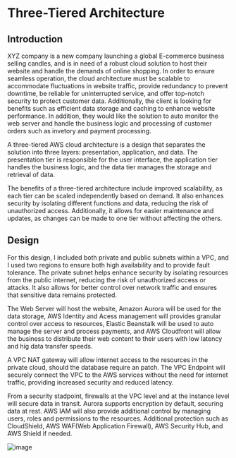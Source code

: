 # Three-Tiered Architecture



## Introduction

XYZ company is a new company launching a global E-commerce business selling candles, and is in need of a robust cloud solution to host their website and handle the demands of online shopping. In order to ensure seamless operation, the cloud architecture must be scalable to accommodate fluctuations in website traffic, provide redundancy to prevent downtime, be reliable for uninterrupted service, and offer top-notch security to protect customer data. Additionally, the client is looking for benefits such as efficient data storage and caching to enhance website performance. In addition, they would like the solution to auto monitor the web server and handle the business logic and processing of customer orders such as invetory and payment processing. 

A three-tiered AWS cloud architecture is a design that separates the solution into three layers: presentation, application, and data. The presentation tier is responsible for the user interface, the application tier handles the business logic, and the data tier manages the storage and retrieval of data. 

The benefits of a three-tiered architecture include improved scalability, as each tier can be scaled independently based on demand. It also enhances security by isolating different functions and data, reducing the risk of unauthorized access. Additionally, it allows for easier maintenance and updates, as changes can be made to one tier without affecting the others.


## Design


For this design, I included both private and public subnets within a VPC, and I used two regions to ensure both high availability and to provide fault tolerance.  The private subnet helps enhance security by isolating resources from the public internet, reducing the risk of unauthorized access or attacks. It also allows for better control over network traffic and ensures that sensitive data remains protected.

The Web Server will host the website, Amazon Aurora will be used for the data storage, AWS Identity and Acess management will provides granular control over access to resources, Elastic Beanstalk will be used to auto manage the server and process payments, and AWS Cloudfront will allow the business to distribute their web content to their users with low latency and hig data transfer speeds. 

A VPC NAT gateway will allow internet access to the resources in the private cloud, should the database require an patch. The VPC Endpoint will securely connect the VPC to the AWS services without the need for internet traffic, providing increased security and reduced latency. 

From a security stadpoint, firewalls at the VPC level and at the instance level will secure data in transit. Aurora supports encryption by default, securing data at rest. AWS IAM will also provide additional control by managing users, roles and permissions to the resources. Additional protection such as CloudShield, AWS WAF(Web Application Firewall), AWS Security Hub, and AWS Shield if needed. 




![image](https://github.com/dbriones49/Cloud--Three-Tiered-Architecture/assets/143753667/fbafe05d-1376-4db5-a778-8debb808387a)
